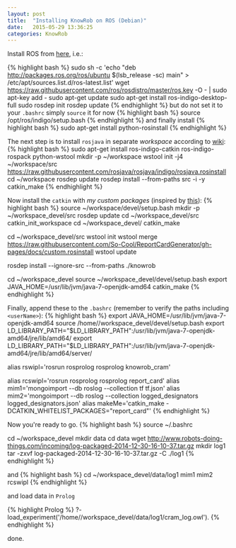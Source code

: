 ```yaml
---
layout: post
title:  "Installing KnowRob on ROS (Debian)"
date:   2015-05-29 13:36:25
categories: KnowRob
---
```


Install ROS from [here][ROSinstall], i.e.:

{% highlight bash %}
sudo sh -c 'echo "deb http://packages.ros.org/ros/ubuntu $(lsb_release -sc) main" > /etc/apt/sources.list.d/ros-latest.list'
wget https://raw.githubusercontent.com/ros/rosdistro/master/ros.key -O - | sudo apt-key add -
sudo apt-get update
sudo apt-get install ros-indigo-desktop-full
sudo rosdep init
rosdep update
{% endhighlight %}
but do not set it to your `.bashrc` simply `source` it for now
{% highlight bash %}
source /opt/ros/indigo/setup.bash
{% endhighlight %}
and finally install
{% highlight bash %}
sudo apt-get install python-rosinstall
{% endhighlight %}

The next step is to install `rosjava` in separate *workspace* according to [wiki][rosjava]:
{% highlight bash %}
sudo apt-get install ros-indigo-catkin ros-indigo-rospack python-wstool
mkdir -p ~/workspace
wstool init -j4 ~/workspace/src https://raw.githubusercontent.com/rosjava/rosjava/indigo/rosjava.rosinstall
cd ~/workspace
rosdep update
rosdep install --from-paths src -i -y
catkin_make
{% endhighlight %}

Now install the `catkin` with *my custom packages* (inspired by [this][catkin]):
{% highlight bash %}
source ~/workspace/devel/setup.bash
mkdir -p ~/workspace_devel/src
rosdep update
cd ~/workspace_devel/src
catkin_init_workspace
cd ~/workspace_devel/
catkin_make

cd ~/workspace_devel/src
wstool init
wstool merge https://raw.githubusercontent.com/So-Cool/ReportCardGenerator/gh-pages/docs/custom.rosinstall
wstool update

rosdep install --ignore-src --from-paths ./knowrob

cd ~/workspace_devel
source ~/workspace_devel/devel/setup.bash
export JAVA_HOME=/usr/lib/jvm/java-7-openjdk-amd64
catkin_make
{% endhighlight %}

Finally, append these to the `.bashrc` (remember to verify the paths including `<userName>`):
{% highlight bash %}
export JAVA_HOME=/usr/lib/jvm/java-7-openjdk-amd64
source /home/<userName>/workspace_devel/devel/setup.bash
export LD_LIBRARY_PATH="$LD_LIBRARY_PATH":/usr/lib/jvm/java-7-openjdk-amd64/jre/lib/amd64/
export LD_LIBRARY_PATH="$LD_LIBRARY_PATH":/usr/lib/jvm/java-7-openjdk-amd64/jre/lib/amd64/server/

alias rswipl='rosrun rosprolog rosprolog knowrob_cram'

alias rcswipl='rosrun rosprolog rosprolog report_card'
alias mim1='mongoimport --db roslog --collection tf tf.json'
alias mim2='mongoimport --db roslog --collection logged_designators logged_designators.json'
alias makeMe='catkin_make -DCATKIN_WHITELIST_PACKAGES="report_card"'
{% endhighlight %}

Now you're ready to go.
{% highlight bash %}
source ~/.bashrc

cd ~/workspace_devel
mkdir data
cd data
wget http://www.robots-doing-things.com/incoming/log-packaged-2014-12-30-16-10-37.tar.gz
mkdir log1
tar -zxvf log-packaged-2014-12-30-16-10-37.tar.gz -C ./log1
{% endhighlight %}

and
{% highlight bash %}
cd ~/workspace_devel/data/log1
mim1
mim2
rcswipl
{% endhighlight %}

and load data in `Prolog`

{% highlight Prolog %}
?- load_experiment('/home/<userName>/workspace_devel/data/log1/cram_log.owl').
{% endhighlight %}

done.

[ROSinstall]: http://wiki.ros.org/indigo/Installation/Ubuntu
[rosjava]: http://wiki.ros.org/rosjava/Tutorials/indigo/Source%20Installation
[catkin]: http://knowrob.org/installation/catkin
